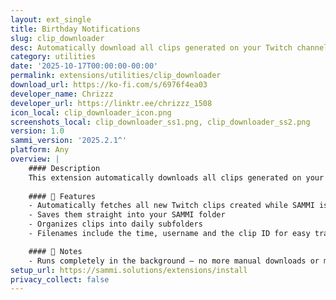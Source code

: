 ```yaml
---
layout: ext_single
title: Birthday Notifications
slug: clip_downloader
desc: Automatically download all clips generated on your Twitch channel
category: utilities
date: '2025-10-17T00:00:00-00:00'
permalink: extensions/utilities/clip_downloader
download_url: https://ko-fi.com/s/6976f4ea03
developer_name: Chrizzz
developer_url: https://linktr.ee/chrizzz_1508
icon_local: clip_downloader_icon.png
screenshots_local: clip_downloader_ss1.png, clip_downloader_ss2.png
version: 1.0
sammi_version: '2025.2.1^'
platform: Any
overview: |
    #### Description	
    This extension automatically downloads all clips generated on your Twitch channel
    
    #### 🔧 Features   
    - Automatically fetches all new Twitch clips created while SAMMI is open
    - Saves them straight into your SAMMI folder
    - Organizes clips into daily subfolders
    - Filenames include the time, username and the clip ID for easy tracking   

    #### 📝 Notes    
    - Runs completely in the background – no more manual downloads or messy folders
setup_url: https://sammi.solutions/extensions/install
privacy_collect: false
---
```

